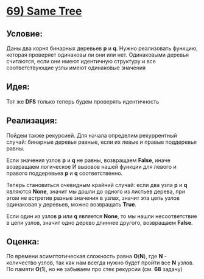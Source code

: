 # [**69) Same Tree**](https://leetcode.com/problems/same-tree/description/)

## **Условие:**

Даны два корня бинарных деревьев **p** и **q**. Нужно реализовать функцию, которая проверяет одинаковы ли они или нет. Одинаковыми деревья считаются, если они имеют идентичную структуру и все соответствующие узлы имеют одинаковые значения

## **Идея:**

Тот же **DFS** только теперь будем проверять идентичность

## **Реализация:**

Пойдем также рекурсией. Для начала определим рекуррентный случай: бинарные деревья равные, если их левые и правые поддеревья равны.

Если значения узлов **p** и **q** не равны, возвращаем **False**, иначе возвращаем логическое И вызовов нашей функции для левого и правого поддеревьев **p** и **q** соответственно.

Теперь становиться очевидным крайний случай: если два узла **p** и **q** являются **None**, значит мы дошли до одного из листьев дерева, при этом не встретив разные значения в узлах, значит эта цепь узлов одинаковая у деревьев, можно возвращать **True**.

Если один из узлов **p** или **q** является **None**, то мы нашли несоответствие в цепи узлов, значит одно дерево длиннее другого, возвращаем **False**.



## **Оценка:**

По времени асимптотическая сложность равна **O**(**N**), где **N** - количество узлов, так как нам всегда нужно будет пройти все **N** узлов. По памяти **O**(**1**), но не забываем про стек рекурсии (см. **68** задачу)



